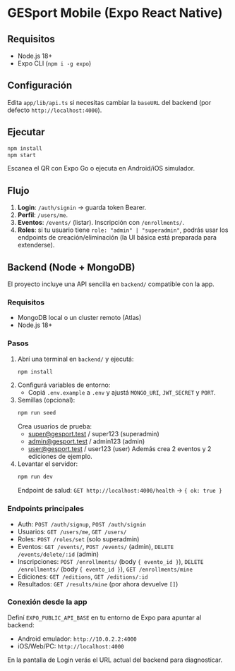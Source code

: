 # GESport Mobile (Expo React Native)

## Requisitos
- Node.js 18+
- Expo CLI (`npm i -g expo`)

## Configuración
Edita `app/lib/api.ts` si necesitas cambiar la `baseURL` del backend (por defecto `http://localhost:4000`).

## Ejecutar
```bash
npm install
npm start
```
Escanea el QR con Expo Go o ejecuta en Android/iOS simulador.

## Flujo
1. **Login**: `/auth/signin` → guarda token Bearer.
2. **Perfil**: `/users/me`.
3. **Eventos**: `/events/` (listar). Inscripción con `/enrollments/`.
4. **Roles**: si tu usuario tiene `role: "admin" | "superadmin"`, podrás usar los endpoints de creación/eliminación (la UI básica está preparada para extenderse).

## Backend (Node + MongoDB)

El proyecto incluye una API sencilla en `backend/` compatible con la app.

### Requisitos
- MongoDB local o un cluster remoto (Atlas)
- Node.js 18+

### Pasos
1. Abrí una terminal en `backend/` y ejecutá:
	```bash
	npm install
	```
2. Configurá variables de entorno:
	- Copiá `.env.example` a `.env` y ajustá `MONGO_URI`, `JWT_SECRET` y `PORT`.
3. Semillas (opcional):
	```bash
	npm run seed
	```
	Crea usuarios de prueba:
	- super@gesport.test / super123 (superadmin)
	- admin@gesport.test / admin123 (admin)
	- user@gesport.test / user123 (user)
	Además crea 2 eventos y 2 ediciones de ejemplo.
4. Levantar el servidor:
	```bash
	npm run dev
	```
	Endpoint de salud: `GET http://localhost:4000/health` → `{ ok: true }`

### Endpoints principales
- Auth: `POST /auth/signup`, `POST /auth/signin`
- Usuarios: `GET /users/me`, `GET /users/`
- Roles: `POST /roles/set` (solo superadmin)
- Eventos: `GET /events/`, `POST /events/` (admin), `DELETE /events/delete/:id` (admin)
- Inscripciones: `POST /enrollments/` (body `{ evento_id }`), `DELETE /enrollments/` (body `{ evento_id }`), `GET /enrollments/mine`
- Ediciones: `GET /editions`, `GET /editions/:id`
- Resultados: `GET /results/mine` (por ahora devuelve `[]`)

### Conexión desde la app
Definí `EXPO_PUBLIC_API_BASE` en tu entorno de Expo para apuntar al backend:
- Android emulador: `http://10.0.2.2:4000`
- iOS/Web/PC: `http://localhost:4000`

En la pantalla de Login verás el URL actual del backend para diagnosticar.
